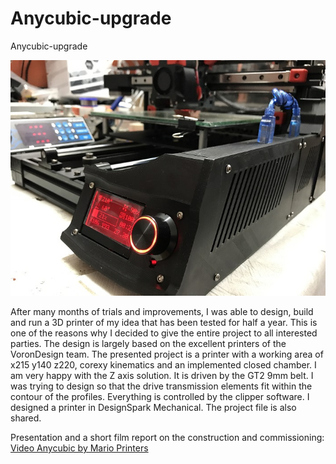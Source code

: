 # Anycubic-upgrade
Anycubic-upgrade

![Image of Anycubic by Mario](https://github.com/mario73z/Anycubic-upgrade/blob/main/INNE/anycubic-by-mario.jpg)

	
	
   After many months of trials and improvements, I was able to design, build and run a 3D printer of my idea that has been tested for half a year. This is one of the reasons why I decided to give the entire project to all interested parties.
   The design is largely based on the excellent printers of the VoronDesign team. The presented project is a printer with a working area of x215 y140 z220, corexy kinematics and an implemented closed chamber. I am very happy with the Z axis solution. It is driven by the GT2 9mm belt. I was trying to design so that the drive transmission elements fit within the contour of the profiles. Everything is controlled by the clipper software.
   I designed a printer in DesignSpark Mechanical. The project file is also shared.

Presentation and a short film report on the construction and commissioning: [Video Anycubic by Mario Printers](https://www.youtube.com/watch?v=OtKOWbEIliU&ab_channel=MarioM)
